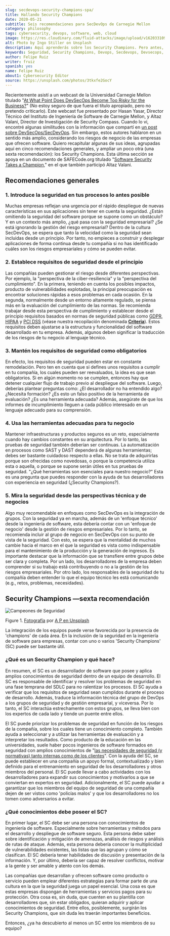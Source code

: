 ```yaml
---
slug: secdevops-security-champions-spa/
title: Hallando Security Champions
date: 2020-05-21
subtitle: Seis recomendaciones para SecDevOps de Carnegie Mellon
category: philosophy
tags: cybersecurity, devops, software, web, cloud
image: https://res.cloudinary.com/fluid-attacks/image/upload/v1620331091/blog/secdevops-security-champions/cover_nkri6h.webp
alt: Photo by Ingo Stiller on Unsplash
description: Aquí aprenderás sobre los Security Champions. Pero antes, te damos cinco recomendaciones si estás pensando en implementar la seguridad en tu empresa.
keywords: Seguridad, Security Champions, Devops, Secdevops, Devsecops, Software, Información, Ethical Hacking, Pentesting
author: Felipe Ruiz
writer: fruiz
spanish: yes
name: Felipe Ruiz
about1: Cybersecurity Editor
source: https://unsplash.com/photos/3tkxfe2GocY
---
```


Recientemente asistí a un webcast de la Universidad Carnegie Mellon
titulado "[At What Point Does DevSecOps Become Too Risky for the
Business?](https://www.youtube.com/watch?v=n0FRNpoqYT0&feature=youtu.be)"
(No estoy seguro de que fuera el título apropiado, pero no pretendo
criticarlo). Este webcast fue presentado por Hasan Yasar, Director
Técnico del Instituto de Ingeniería de Software de Carnegie Mellon, y
Altaz Valani, Director de Investigación de Security Compass. Cuando lo
vi, encontré algunas similitudes con la información que compartí en [un
post sobre DevSecOps/SecDevOps](../devsecops-concept/). Sin embargo,
estos autores hablaron en un sentido más amplio, considerando los
riesgos de negocio de las empresas que ofrecen software. Quiero
recapitular algunas de sus ideas, agrupadas aquí en cinco
recomendaciones generales, y ampliar un poco otra (una sexta
recomendación): los Security Champions. Esta última sección se apoya en
un documento de SAFECode.org titulado "[Software Security Takes a
Champion](http://safecode.org/wp-content/uploads/2019/02/Security-Champions-2019-.pdf),"
en el que también participó Altaz Valani.

## Recomendaciones generales

### 1. Introduce la seguridad en tus procesos lo antes posible

Muchas empresas reflejan una urgencia por el rápido despliegue de nuevas
características en sus aplicaciones sin tener en cuenta la seguridad.
¿Están omitiendo la seguridad del software porque se supone como un
obstáculo? Y en un contexto más amplio, ¿qué pasa con la seguridad
empresarial? ¿Se está ignorando la gestión del riesgo empresarial?
Dentro de la cultura SecDevOps, se espera que tanto la velocidad como la
seguridad sean incluidas desde un principio. Por tanto, no empieces a
construir y desplegar aplicaciones de forma continua desde tu compañía
si no has identificado cuáles son los riesgos empresariales y cómo se
pueden evitar.

### 2. Establece requisitos de seguridad desde el principio

Las compañías pueden gestionar el riesgo desde diferentes perspectivas.
Por ejemplo, la "perspectiva de la ciber-resiliencia" y la "perspectiva
del cumplimiento". En la primera, teniendo en cuenta los posibles
impactos, producto de vulnerabilidades explotadas, la principal
preocupación es encontrar soluciones rápidas a esos problemas en cada
ocasión. En la segunda, normalmente desde un entorno altamente regulado,
se piensa más en la evaluación del cumplimiento de las normas. Se
recomienda trabajar desde esta perspectiva de cumplimiento y establecer
desde el principio requisitos basados en normas de seguridad públicas
como [GDPR](../../compliance/gdpr/), [HIPAA](../../compliance/hipaa/) y
[PCI DSS](../../compliance/pci/) (véase nuestra recopilación denominada
[**Criteria**](https://docs.fluidattacks.com/criteria/)). Estos
requisitos deben ajustarse a la estructura y funcionalidad del software
desarrollado en tu empresa. Además, algunos deben significar la
traducción de los riesgos de tu negocio al lenguaje técnico.

### 3. Mantén los requisitos de seguridad como obligatorios

En efecto, los requisitos de seguridad pueden estar en constante
remodelación. Pero ten en cuenta que si defines unos requisitos a
cumplir en tu compañía, los cuales pueden ser reevaluados, la idea es
que sean obligatorios. Si en algún momento no se cumplen, entonces hay
que detener cualquier flujo de trabajo previo al despliegue del
software. Luego, deberías plantear preguntas como: ¿El desarrollador no
ha entendido algo? ¿Necesita formación? ¿Es esto un falso positivo de la
herramienta de evaluación? ¿Es una herramienta adecuada? Además,
asegúrate de que los informes de incumplimiento lleguen a cada público
interesado en un lenguaje adecuado para su comprensión.

### 4. Usa las herramientas adecuadas para tu negocio

Mantener infraestructuras y productos seguros es un reto, especialmente
cuando hay cambios constantes en su arquitectura. Por lo tanto, las
pruebas de seguridad también deberían ser continuas. La automatización
en procesos como SAST y DAST dependerá de algunas herramientas; debes
ser bastante cuidadoso respecto a ellas. No se trata de adquirirlas
porque son ofrecidas como novedosas, o porque la competencia utiliza
esta o aquella, o porque se supone serán útiles en tus pruebas de
seguridad. "¿Qué herramientas son esenciales para nuestro negocio?" Esta
es una pregunta que puedes responder con la ayuda de tus desarrolladores
con experiencia en seguridad (¿Security Champions?).

### 5. Mira la seguridad desde las perspectivas técnica y de negocios

Algo muy recomendable en enfoques como SecDevOps es la integración de
grupos. Con la seguridad ya en marcha, además de un 'enfoque técnico'
desde la ingeniería de software, esta debería contar con un 'enfoque de
negocio' desde la gestión de riesgos empresariales. Por lo tanto, se
recomienda incluir al grupo de negocio en SecDevOps con su punto de
vista de la seguridad. Con esto, se espera que la mentalidad de muchos
cambie hacia el marco en el que la seguridad es vista como indispensable
para el mantenimiento de la producción y la generación de ingresos. Es
importante destacar que la información que se transfiere entre grupos
debe ser clara y completa. Por un lado, los desarrolladores de la
empresa deben comprender si su trabajo está contribuyendo o no a la
gestión de los riesgos empresariales. Por otro lado, los responsables de
la seguridad de tu compañía deben entender lo que el equipo técnico les
está comunicando (e.g., retos, problemas, necesidades).

## Security Champions —sexta recomendación

<div class="imgblock">

![Campeones de Seguridad](https://res.cloudinary.com/fluid-attacks/image/upload/v1620331090/blog/secdevops-security-champions/lions_lqcl1b.webp)

<div class="title">

Figure 1. [Fotografía](https://unsplash.com/photos/1pdp-PGplss) por [A P en
Unsplash](https://unsplash.com/@windogram)

</div>

</div>

La integración de los equipos puede verse favorecida por la presencia de
'champions' de cada área. En la inclusión de la seguridad en la
ingeniería de software para empresas, contar con uno o varios 'Security
Champions' (SC) puede ser bastante útil.

### ¿Qué es un Security Champion y qué hace?

En resumen, el SC es un desarrollador de software que posee y aplica
amplios conocimientos de seguridad dentro de un equipo de desarrollo. El
SC es responsable de identificar y resolver los problemas de seguridad
en una fase temprana del SDLC para no ralentizar los procesos. El SC
ayuda a verificar que los requisitos de seguridad sean cumplidos durante
el proceso de desarrollo. Además, traduce la información técnica del
grupo de DevOps a los grupos de seguridad y de gestión empresarial, y
viceversa. Por lo tanto, el SC interactúa estrechamente con estos
grupos, se lleva bien con los expertos de cada lado y tiende un puente
entre ellos.

El SC puede priorizar los problemas de seguridad en función de los
riesgos de la compañía, sobre los cuales tiene un conocimiento completo.
También ayuda a seleccionar y a utilizar las herramientas de evaluación
y a interpretar los resultados. Como producto de la educación en las
universidades, suele haber pocos ingenieros de software formados en
seguridad con amplios conocimientos de "[las necesidades de seguridad (y
normativas) tanto internas como de los
clientes](http://safecode.org/wp-content/uploads/2019/02/Security-Champions-2019-.pdf)".
Con la ayuda del SC, se puede establecer en una compañía un apoyo
formal, contextualizado y bien definido para el entrenamiento en
seguridad de los desarrolladores y otros miembros del personal. El SC
puede llevar a cabo actividades con los desarrolladores para expandir
sus conocimientos y motivarlos a que se conviertan en expertos en
seguridad. Adicionalmente, el SC puede ayudar a garantizar que los
miembros del equipo de seguridad de una compañía dejen de ser vistos
como 'policías malos' y que los desarrolladores no los tomen como
adversarios a evitar.

### ¿Qué conocimientos debe poseer el SC?

En primer lugar, el SC debe ser una persona con conocimientos de
ingeniería de software. Especialmente sobre herramientas y métodos para
el desarrollo y despliegue de software seguro. Esta persona debe saber
sobre identificación y mitigación de amenazas, análisis de riesgos y
análisis de rutas de ataque. Además, esta persona debería conocer la
multiplicidad de vulnerabilidades existentes, las listas que las agrupan
y cómo se clasifican. El SC debería tener habilidades de discusión y
presentación de la información. Y, por último, debería ser capaz de
resolver conflictos, motivar a la gente y ser amable y atento con los
demás.

Las compañías que desarrollan y ofrecen software como producto o
servicio pueden emplear diferentes estrategias para formar parte de una
cultura en la que la seguridad juega un papel esencial. Una cosa es que
estas empresas dispongan de herramientas y servicios pagos para su
protección. Otra cosa es, sin duda, que cuenten en su plantilla con
desarrolladores que, sin estar obligados, quieran adquirir y aplicar
conocimientos de seguridad. Entre ellos, posiblemente, surgirán los
Security Champions, que sin duda les traerán importantes beneficios.

Entonces, ¿ya ha descubierto al menos un SC entre los miembros de su
equipo?
